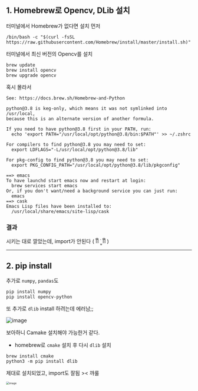 ## 1. Homebrew로 Opencv, DLib 설치

터미널에서 Homebrew가 없다면 설치 먼저

``` 
/bin/bash -c "$(curl -fsSL https://raw.githubusercontent.com/Homebrew/install/master/install.sh)"
```

터미널에서 최신 버전의 Opencv를 설치

```
brew update
brew install opencv
brew upgrade opencv
```

혹시 몰라서

```
See: https://docs.brew.sh/Homebrew-and-Python

python@3.8 is keg-only, which means it was not symlinked into /usr/local,
because this is an alternate version of another formula.

If you need to have python@3.8 first in your PATH, run:
  echo 'export PATH="/usr/local/opt/python@3.8/bin:$PATH"' >> ~/.zshrc

For compilers to find python@3.8 you may need to set:
  export LDFLAGS="-L/usr/local/opt/python@3.8/lib"

For pkg-config to find python@3.8 you may need to set:
  export PKG_CONFIG_PATH="/usr/local/opt/python@3.8/lib/pkgconfig"

==> emacs
To have launchd start emacs now and restart at login:
  brew services start emacs
Or, if you don't want/need a background service you can just run:
  emacs
==> cask
Emacs Lisp files have been installed to:
  /usr/local/share/emacs/site-lisp/cask
```

### 결과

시키는 대로 깔았는데, import가 안된다 ( ꈨຶ ˙̫̮ ꈨຶ ) 

---

## 2. pip install

추가로 `numpy`, `pandas`도

```
pip install numpy
pip install opencv-python
```

또 추가로 `dlib` install 하려는데 에러남;;

![image](https://user-images.githubusercontent.com/47033052/113672264-72f76500-96f2-11eb-9ecb-730643e7d1cd.png)

보아하니 Camake 설치해야 가능한거 같다.

- homebrew로 `cmake` 설치 후 다시 `dlib` 설치

```
brew install cmake
python3 -m pip install dlib
```



제대로 설치되었고, import도 잘됨 >< 꺄룰

<img src="https://user-images.githubusercontent.com/47033052/113673232-b0a8bd80-96f3-11eb-83d1-7c8194baa87d.png" alt="image" style="zoom:50%;" />

